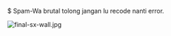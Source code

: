 $ Spam-Wa brutal tolong jangan lu recode nanti error.


![final-sx-wall.jpg](https://user-images.githubusercontent.com/117302203/205468391-1fe4a9cb-9da5-4b1c-bddb-515fcc7d4cdb.jpg)
